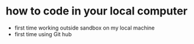 # how to code in your local computer
* first time working outside sandbox on my local machine
* first time using Git hub
